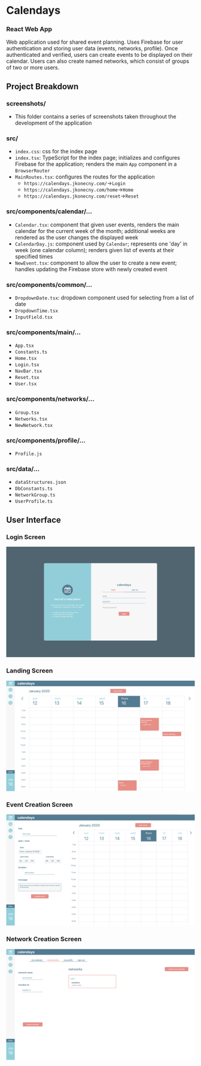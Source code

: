 # Calendays
### React Web App
Web application used for shared event planning. Uses Firebase for user authentication and storing user data (events, networks, profile). Once authenticated and verified, users can create events to be displayed on their calendar. Users can also create named networks, which consist of groups of two or more users.

## Project Breakdown
### screenshots/
* This folder contains a series of screenshots taken throughout the development of the application
### src/
* `index.css`: css for the index page
* `index.tsx`: TypeScript for the index page; initializes and configures Firebase for the application; renders the main `App` component in a `BrowserRouter`
* `MainRoutes.tsx`: configures the routes for the application
  * `https://calendays.jkonecny.com/`->`Login`
  * `https://calendays.jkonecny.com/home`->`Home`
  * `https://calendays.jkonecny.com/reset`->`Reset`
### src/components/calendar/...
* `Calendar.tsx`: component that given user events, renders the main calendar for the current week of the month; additional weeks are rendered as the user changes the displayed week
* `CalendarDay.js`: component used by `Calendar`; represents one 'day' in week (one calendar column); renders given list of events at their specified times
* `NewEvent.tsx`: component to allow the user to create a new event; handles updating the Firebase store with newly created event
### src/components/common/...
* `DropdownDate.tsx`: dropdown component used for selecting from a list of date
* `DropdownTime.tsx`
* `InputField.tsx`
### src/components/main/...
* `App.tsx`
* `Constants.ts`
* `Home.tsx`
* `Login.tsx`
* `NavBar.tsx`
* `Reset.tsx`
* `User.tsx`
### src/components/networks/...
* `Group.tsx`
* `Networks.tsx`
* `NewNetwork.tsx`
### src/components/profile/...
* `Profile.js`
### src/data/...
* `dataStructures.json`
* `DbConstants.ts`
* `NetworkGroup.ts`
* `UserProfile.ts`


## User Interface
### Login Screen
![Alt text](screenshots/readme/login.png "Login")

### Landing Screen
![Alt text](screenshots/readme/landing.png "Landing")

### Event Creation Screen
![Alt text](screenshots/readme/event_create.png "Event Creation")

### Network Creation Screen
![Alt text](screenshots/readme/network_create.png "Event Creation")
